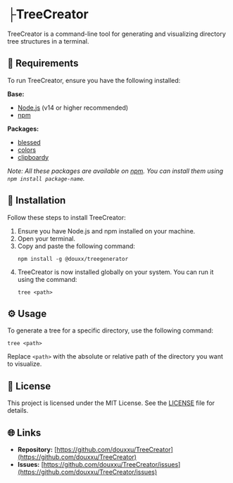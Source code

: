 # ├TreeCreator

TreeCreator is a command-line tool for generating and visualizing directory tree structures in a terminal.

## 📂 Requirements

To run TreeCreator, ensure you have the following installed:

**Base:**
- [Node.js](https://nodejs.org/) (v14 or higher recommended)
- [npm](https://www.npmjs.com/get-npm)

**Packages:**
- [blessed](https://www.npmjs.com/package/blessed)
- [colors](https://www.npmjs.com/package/colors)
- [clipboardy](https://www.npmjs.com/package/clipboardy)

*Note: All these packages are available on [npm](https://www.npmjs.com/). You can install them using `npm install package-name`.*

## 🚀 Installation

Follow these steps to install TreeCreator:

1. Ensure you have Node.js and npm installed on your machine.
2. Open your terminal.
3. Copy and paste the following command:
   ```
   npm install -g @douxx/treegenerator
   ```
4. TreeCreator is now installed globally on your system. You can run it using the command:
   ```
   tree <path>
   ```


## ⚙️ Usage

To generate a tree for a specific directory, use the following command:
```
tree <path>
```

Replace `<path>` with the absolute or relative path of the directory you want to visualize.

## 📄 License

This project is licensed under the MIT License. See the [LICENSE](./LICENSE) file for details.

## 🌐 Links

- **Repository:** [https://github.com/douxxu/TreeCreator](https://github.com/douxxu/TreeCreator)
- **Issues:** [https://github.com/douxxu/TreeCreator/issues](https://github.com/douxxu/TreeCreator/issues)

